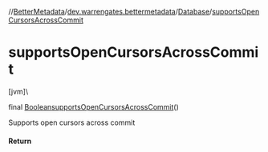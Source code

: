 //[BetterMetadata](../../../index.md)/[dev.warrengates.bettermetadata](../index.md)/[Database](index.md)/[supportsOpenCursorsAcrossCommit](supports-open-cursors-across-commit.md)

# supportsOpenCursorsAcrossCommit

[jvm]\

final [Boolean](https://docs.oracle.com/javase/8/docs/api/java/lang/Boolean.html)[supportsOpenCursorsAcrossCommit](supports-open-cursors-across-commit.md)()

Supports open cursors across commit

#### Return
